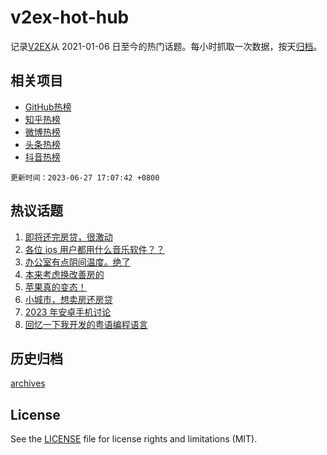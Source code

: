 # v2ex-hot-hub

 记录[V2EX](https://www.v2ex.com/)从 2021-01-06 日至今的热门话题。每小时抓取一次数据，按天[归档](archives)。
 
 ## 相关项目

- [GitHub热榜](https://github.com/lonnyzhang423/github-hot-hub)
- [知乎热榜](https://github.com/lonnyzhang423/zhihu-hot-hub)
- [微博热榜](https://github.com/lonnyzhang423/weibo-hot-hub)
- [头条热榜](https://github.com/lonnyzhang423/toutiao-hot-hub)
- [抖音热榜](https://github.com/lonnyzhang423/douyin-hot-hub)


 `更新时间：2023-06-27 17:07:42 +0800`

## 热议话题

1. [即将还完房贷，很激动](https://www.v2ex.com/t/951849)
1. [各位 ios 用户都用什么音乐软件？？](https://www.v2ex.com/t/951846)
1. [办公室有点阴间温度。绝了](https://www.v2ex.com/t/952044)
1. [本来考虑换改善房的](https://www.v2ex.com/t/951938)
1. [苹果真的变态！](https://www.v2ex.com/t/951989)
1. [小城市，想卖房还房贷](https://www.v2ex.com/t/951967)
1. [2023 年安卓手机讨论](https://www.v2ex.com/t/952026)
1. [回忆一下我开发的粤语编程语言](https://www.v2ex.com/t/951971)

## 历史归档

[archives](archives)

## License

See the [LICENSE](LICENSE) file for license rights and limitations (MIT).
